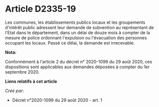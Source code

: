 # Article D2335-19

Les communes, les établissements publics locaux et les groupements d'intérêt public adressent leur demande de subvention au
représentant de l'Etat dans le département, dans un délai de douze mois à compter de la mesure de police ordonnant
l'expulsion ou l'évacuation des personnes occupant les locaux. Passé ce délai, la demande est irrecevable.

**Nota:**

Conformément à l'article 2 du décret n° 2020-1099 du 29 août 2020, ces dispositions sont applicables aux demandes déposées à
compter du 1er septembre 2020.

**Liens relatifs à cet article**

_Créé par_:

  - Décret n°2020-1099 du 29 août 2020 - art. 1
